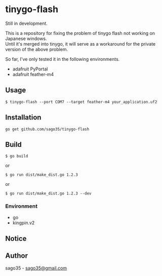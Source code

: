 # tinygo-flash

Still in development.  

This is a repository for fixing the problem of tinygo flash not working on Japanese windows.  
Until it's merged into tinygo, it will serve as a workaround for the private version of the above problem.  

So far, I've only tested it in the following environments.  

* adafruit PyPortal
* adafruit feather-m4

## Usage

```
$ tinygo-flash --port COM7 --target feather-m4 your_application.uf2
```

## Installation

```
go get github.com/sago35/tinygo-flash
```

## Build

```
$ go build
```

or

```
$ go run dist/make_dist.go 1.2.3
```

or

```
$ go run dist/make_dist.go 1.2.3 --dev
```

### Environment

* go
* kingpin.v2

## Notice

## Author

sago35 - <sago35@gmail.com>
